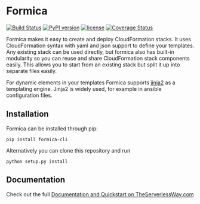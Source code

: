 # Formica
[![Build Status](https://travis-ci.org/flomotlik/formica.svg?branch=master)](https://travis-ci.org/flomotlik/formica)
[![PyPI version](https://badge.fury.io/py/formica-cli.svg)](https://pypi.python.org/pypi/formica-cli)
[![license](https://img.shields.io/github/license/flomotlik/formica.svg)](LICENSE)
[![Coverage Status](https://coveralls.io/repos/github/flomotlik/formica/badge.svg?branch=master)](https://coveralls.io/github/flomotlik/formica?branch=master)

Formica makes it easy to create and deploy CloudFormation stacks. It uses CloudFormation syntax with yaml and json support to define your templates. Any existing stack can be used directly, but formica also has built-in modularity so you can reuse and share CloudFormation stack components easily. This allows you to start from an existing stack but split it up into separate files easily.

For dynamic elements in your templates Formica supports [jinja2](http://jinja.pocoo.org/docs/2.9/templates/) as a templating
engine. Jinja2 is widely used, for example in ansible configuration files.

## Installation

Formica can be installed through pip:

```
pip install formica-cli
```

Alternatively you can clone this repository and run

```
python setup.py install
```


## Documentation

Check out the full [Documentation and Quickstart on TheServerlessWay.com](https://theserverlessway.com/tools/formica/)
